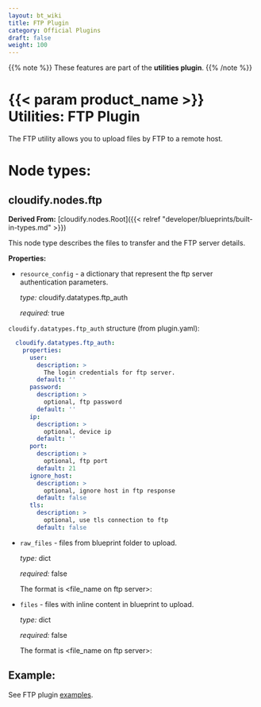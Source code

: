 ```yaml
---
layout: bt_wiki
title: FTP Plugin
category: Official Plugins
draft: false
weight: 100
---
```

{{% note %}}
These features are part of the **utilities plugin**.
{{% /note %}}

# {{< param product_name >}} Utilities: FTP Plugin

The FTP utility allows you to upload files by FTP to a remote host.

# Node types:

## cloudify.nodes.ftp
**Derived From:** [cloudify.nodes.Root]({{< relref "developer/blueprints/built-in-types.md" >}})

This node type describes the files to transfer and the FTP server details.


**Properties:**


  * `resource_config` - a dictionary that represent the ftp server authentication parameters.

    *type:* cloudify.datatypes.ftp_auth
    
    *required:* true
    
`cloudify.datatypes.ftp_auth` structure (from plugin.yaml):
```yaml
  cloudify.datatypes.ftp_auth:
    properties:
      user:
        description: >
          The login credentials for ftp server.
        default: ''
      password:
        description: >
          optional, ftp password
        default: ''
      ip:
        description: >
          optional, device ip
        default: ''
      port:
        description: >
          optional, ftp port
        default: 21
      ignore_host:
        description: >
          optional, ignore host in ftp response
        default: false
      tls:
        description: >
          optional, use tls connection to ftp
        default: false
```
    
  * `raw_files` - files from blueprint folder to upload.
  
     *type:* dict
     
     *required:* false
     
     The format is <file_name on ftp server>:<file path on blueprint dir>
     
  * `files` - files with inline content in blueprint to upload.
     
     *type:* dict
     
     *required:* false
     
     The format is <file_name on ftp server>:<file content>
     
## Example:

See FTP plugin [examples](https://github.com/cloudify-community/blueprint-examples/tree/master/utilities-examples/cloudify_ftp).
